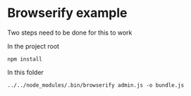# Browserify example

Two steps need to be done for this to work

In the project root

    npm install

In this folder

    ../../node_modules/.bin/browserify admin.js -o bundle.js
